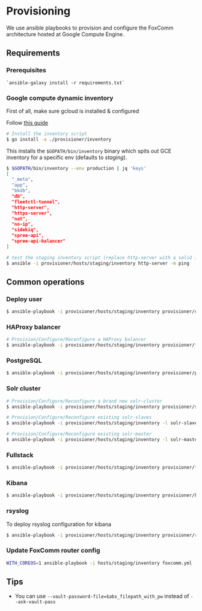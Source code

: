 # Provisioning

We use ansible playbooks to provision and configure the FoxComm
architecture hosted at Google Compute Engine.

## Requirements

### Prerequisites

    `ansible-galaxy install -r requirements.txt`

### Google compute dynamic inventory

First of all, make sure gcloud is installed & configured

Follow [this guide](https://cloud.google.com/sdk/gcloud/)

```bash
# Install the inventory script
$ go install -a ./provisioner/inventory
```

This installs the `$GOPATH/bin/inventory` binary which spits out GCE
inventory for a specific env (defaults to *staging*).

```bash
$ $GOPATH/bin/inventory --env production | jq 'keys'
[
  "_meta",
  "app",
  "bkdb",
  "db",
  "fleetctl-tunnel",
  "http-server",
  "https-server",
  "nat",
  "no-ip",
  "sidekiq",
  "spree-api",
  "spree-api-balancer"
]
```

```bash
# test the staging inventory script (replace http-server with a valid instance tag)
$ ansible -i provisioner/hosts/staging/inventory http-server -m ping
```

## Common operations

### Deploy user

```bash
$ ansible-playbook -i provisioner/hosts/staging/inventory provisioner/create-deploy-user.yml --ask-vault-pass
```

### HAProxy balancer
```bash
# Provision/Configure/Reconfigure a HAProxy balancer
$ ansible-playbook -i provisioner/hosts/staging/inventory provisioner/fc-balancer.yml --ask-vault-pass
```

### PostgreSQL
```bash
$ ansible-playbook -i provisioner/hosts/staging/inventory provisioner/postgresql.yml --ask-vault-pass
```

### Solr cluster

```bash
# Provision/Configure/Reconfigure a brand new solr-cluster
$ ansible-playbook -i provisioner/hosts/staging/inventory provisioner/solr-cluster.yml --ask-vault-pass

# Provision/Configure/Reconfigure existing solr-slaves
$ ansible-playbook -i provisioner/hosts/staging/inventory -l solr-slave provisioner/solr-cluster.yml --ask-vault-pass

# Provision/Configure/Reconfigure existing solr-master
$ ansible-playbook -i provisioner/hosts/staging/inventory -l solr-master provisioner/solr-cluster.yml --ask-vault-pass
```

### Fullstack

```bash
$ ansible-playbook -i provisioner/hosts/staging/inventory provisioner/fullstack.yml --ask-vault-pass
```

### Kibana

```bash
$ ansible-playbook -i provisioner/hosts/staging/inventory provisioner/kibana.yml --ask-vault-pass
```

### rsyslog

To deploy rsyslog configuration for kibana

```bash
$ ansible-playbook -i provisioner/hosts/staging/inventory provisioner/rsyslog.yml --ask-vault-pass
```

### Update FoxComm router config

```bash
WITH_COREOS=1 ansible-playbook -i hosts/staging/inventory foxcomm.yml --ask-vault-pass
```

## Tips

- You can use `--vault-password-file=$abs_filepath_with_pw` instead of `--ask-vault-pass`
